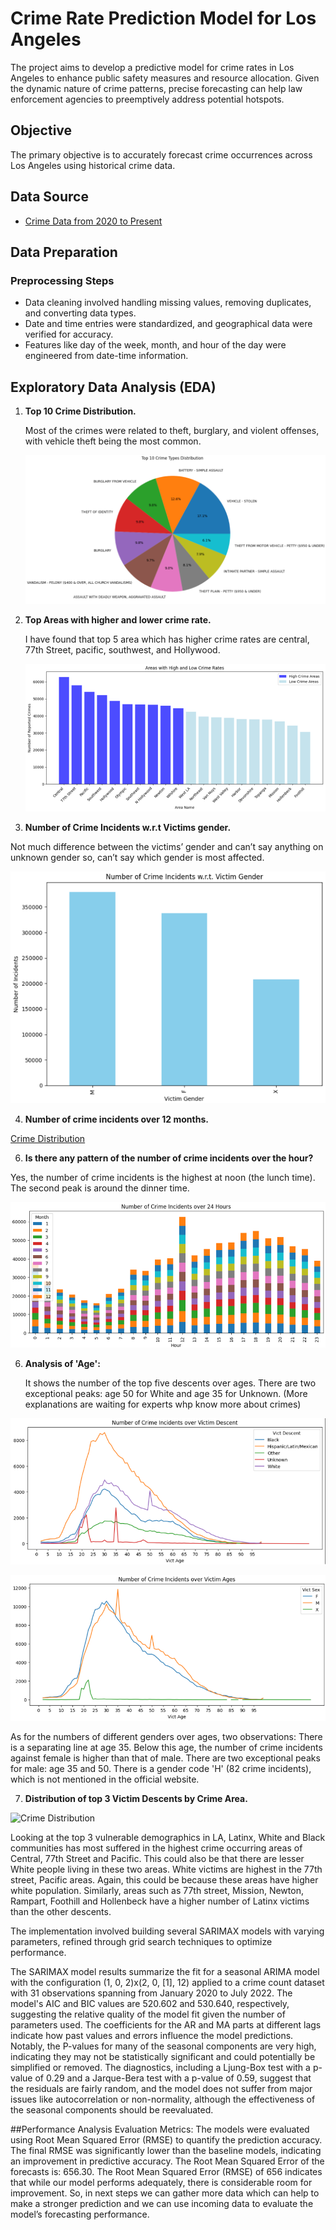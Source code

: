 # Crime Rate Prediction Model for Los Angeles

The project aims to develop a predictive model for crime rates in Los Angeles to enhance public safety measures and resource allocation. Given the dynamic nature of crime patterns, precise forecasting can help law enforcement agencies to preemptively address potential hotspots.

## Objective

The primary objective is to accurately forecast crime occurrences across Los Angeles using historical crime data.

## Data Source

- [Crime Data from 2020 to Present](https://catalog.data.gov/dataset/crime-data-from-2020-to-present)

## Data Preparation

### Preprocessing Steps

- Data cleaning involved handling missing values, removing duplicates, and converting data types.
- Date and time entries were standardized, and geographical data were verified for accuracy.
- Features like day of the week, month, and hour of the day were engineered from date-time information.

## Exploratory Data Analysis (EDA)

1. **Top 10 Crime Distribution.**

   Most of the crimes were related to theft, burglary, and violent offenses, with vehicle theft being the most common.

   ![Crime Distribution](Images/topcrimetypes.png)

2. **Top Areas with higher and lower crime rate.**

   I have found that top 5 area which has higher crime rates are central, 77th Street, pacific, southwest, and Hollywood.

   ![Crime Distribution](Images/area.png)

3.	**Number of Crime Incidents w.r.t Victims gender.**

   Not much difference between the victims’ gender and can’t say anything on unknown gender so, can’t say which gender is most affected.

   ![Crime Distribution](Images/Victimgender.png)

4.	**Number of crime incidents over 12 months.**

   [Crime Distribution](Images/crimeovermonth.png)
   
6.	**Is there any pattern of the number of crime incidents over the hour?**

   Yes, the number of crime incidents is the highest at noon (the lunch time). The second peak is around the dinner time.

   ![Crime Distribution](Images/patternoverhours.png)

6.	**Analysis of 'Age':**

  	It shows the number of the top five descents over ages. There are two exceptional peaks: age 50 for White and age 35 for Unknown. (More explanations are waiting for experts whp    know more about crimes)

   ![Crime Distribution](Images/analysisonage1.png)

   ![Crime Distribution](Images/analysisonage2.png)


   As for the numbers of different genders over ages, two observations:
   There is a separating line at age 35. Below this age, the number of crime incidents against female is higher than that of male. There are two exceptional peaks for male: age 35    and 50. There is a gender code 'H' (82 crime incidents), which is not mentioned in the official website.

7.	**Distribution of top 3 Victim Descents by Crime Area.**

   ![Crime Distribution](Images/distribution.png)

   Looking at the top 3 vulnerable demographics in LA, Latinx, White and Black communities has most suffered in the highest crime occurring areas of Central, 77th Street and          Pacific. This could also be that there are lesser White people living in these two areas. White victims are highest in the 77th street, Pacific areas. Again, this could be         because these areas have higher white population. Similarly, areas such as 77th street, Mission, Newton, Rampart, Foothill and Hollenbeck have a higher number of Latinx victims    than the other descents.


The implementation involved building several SARIMAX models with varying parameters, refined through grid search techniques to optimize performance.

The SARIMAX model results summarize the fit for a seasonal ARIMA model with the configuration (1, 0, 2)x(2, 0, [1], 12) applied to a crime count dataset with 31 observations spanning from January 2020 to July 2022. The model's AIC and BIC values are 520.602 and 530.640, respectively, suggesting the relative quality of the model fit given the number of parameters used. The coefficients for the AR and MA parts at different lags indicate how past values and errors influence the model predictions. Notably, the P-values for many of the seasonal components are very high, indicating they may not be statistically significant and could potentially be simplified or removed. The diagnostics, including a Ljung-Box test with a p-value of 0.29 and a Jarque-Bera test with a p-value of 0.59, suggest that the residuals are fairly random, and the model does not suffer from major issues like autocorrelation or non-normality, although the effectiveness of the seasonal components should be reevaluated.

##Performance Analysis
Evaluation Metrics: The models were evaluated using Root Mean Squared Error (RMSE) to quantify the prediction accuracy. The final RMSE was significantly lower than the baseline models, indicating an improvement in predictive accuracy. The Root Mean Squared Error of the forecasts is: 656.30.
The Root Mean Squared Error (RMSE) of 656 indicates that while our model performs adequately, there is considerable room for improvement. So, in next steps we can gather more data which can help to make a stronger prediction and we can use incoming data to evaluate the model’s forecasting performance.





